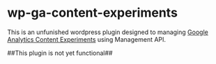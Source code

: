 wp-ga-content-experiments
=========================

This is an unfunished wordpress plugin designed to managing [Google Analytics Content Experiments](https://developers.google.com/analytics/devguides/platform/experiments-overview) using Management API.


##This plugin is not yet functional##
